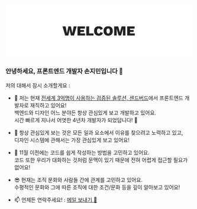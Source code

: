 [![](https://github.com/0xbono/0xbono/blob/master/banner.svg)](https://sonjim.in)

### <b>안녕하세요, 프론트엔드 개발자 손지민입니다</b> 👋

저의 대해서 잠시 소개할게요 :

- 🔭 저는 현재 <a href="https://sendbird.com">전세계 3억명이 사용하는 검증된 솔루션, 센드버드</a>에서 프론트엔드 개발자로 재직하고 있어요!  
  백엔드와 디자인 어느 분야든 항상 관심있게 보고 개발하고 있어요.  
  시간 빠르게 지나서 어엿한 4년차 개발자가 되었답니다! 🚀

- 🌱 항상 관심있게 보는 것은 모든 일과 요소에서 이유를 찾으려고 노력하고 있고,  
  디자인 시스템에 관해서는 가장 관심있게 보고 있어요!

- 👻 11월 이전에는 코드를 쉽게 작성하는 방법을 고민하고 있어요.  
  코드 또한 우리가 대화하는 것처럼 문맥이 있기 때문에 전혀 어렵게 접근할 필요가 없어요!  
  
- 😎 현재는 조직 문화와 사람들 간에 관계를 고민하고 있어요.  
  수평적인 문화와 그에 따른 조직에 대한 조건/문화 등을 깊이 알아보고 있어요!

- 📫 언제든 연락주세요! : <a href="mailto:iam@sonjim.in">메일 보내기 💌</a>
